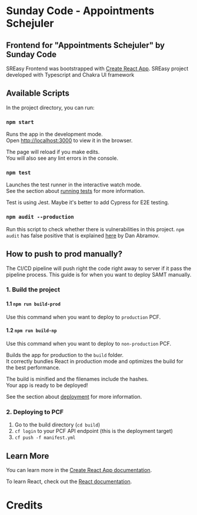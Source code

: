 # **Sunday Code - Appointments Schejuler**

## Frontend for "Appointments Schejuler" by Sunday Code

SREasy Frontend was bootstrapped with [Create React App](https://github.com/facebook/create-react-app).
SREasy project developed with Typescript and Chakra UI framework

## Available Scripts

In the project directory, you can run:

### `npm start`

Runs the app in the development mode.\
Open [http://localhost:3000](http://localhost:3000) to view it in the browser.

The page will reload if you make edits.\
You will also see any lint errors in the console.

### `npm test`

Launches the test runner in the interactive watch mode.\
See the section about [running tests](https://facebook.github.io/create-react-app/docs/running-tests) for more information.

Test is using Jest. Maybe it's better to add Cypress for E2E testing.

### `npm audit --production`

Run this script to check whether there is vulnerabilities in this project. `npm audit` has false positive that is explained [here](https://github.com/facebook/create-react-app/issues/11174) by Dan Abramov.

## How to push to prod manually?

The CI/CD pipeline will push right the code right away to server if it pass the pipeline process.
This guide is for when you want to deploy SAMT manually.

### 1. Build the project 

#### 1.1 `npm run build-prod`
Use this command when you want to deploy to `production` PCF.

#### 1.2 `npm run build-np`
Use this command when you want to deploy to `non-production` PCF.

Builds the app for production to the `build` folder.\
It correctly bundles React in production mode and optimizes the build for the best performance.

The build is minified and the filenames include the hashes.\
Your app is ready to be deployed!

See the section about [deployment](https://facebook.github.io/create-react-app/docs/deployment) for more information.

### 2. Deploying to PCF

1. Go to the build directory (`cd build`)
2. `cf login` to your PCF API endpoint (this is the deployment target)
3. `cf push -f manifest.yml`

## Learn More

You can learn more in the [Create React App documentation](https://facebook.github.io/create-react-app/docs/getting-started).

To learn React, check out the [React documentation](https://reactjs.org/).

# Credits


